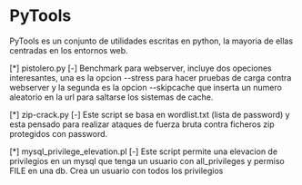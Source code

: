 PyTools
=======

PyTools es un conjunto de utilidades escritas en python, la mayoria de ellas centradas en los entornos web.


[*] pistolero.py
	[-] Benchmark para webserver, incluye dos opeciones interesantes, una es la opcion --stress para hacer pruebas de carga contra webserver y la segunda es la opcion --skipcache que inserta un numero aleatorio en la url para saltarse los sistemas de cache.

[*] zip-crack.py
	[-] Este script se basa en wordlist.txt (lista de password) y esta pensado para realizar ataques de fuerza bruta contra ficheros zip protegidos con password.

[*] mysql_privilege_elevation.pl
	[-] Este script permite una elevacion de privilegios en un mysql que tenga un usuario con all_privileges y permiso FILE en una db. Crea un usuario con todos los privilegios 
